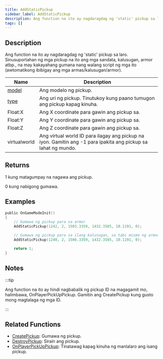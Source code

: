 ```yaml
---
title: AddStaticPickup
sidebar_label: AddStaticPickup
description: Ang function na ito ay nagdaragdag ng 'static' pickup sa laro.
tags: []
---
```


## Description

Ang function na ito ay nagdaragdag ng 'static' pickup sa laro. Sinusuportahan ng mga pickup na ito ang mga sandata, kalusugan, armor atbp., na may kakayahang gumana nang walang script ng mga ito (awtomatikong ibibigay ang mga armas/kalusugan/armor).

| Name                                | Description                                                                         |
| ----------------------------------- | ----------------------------------------------------------------------------------- |
| [model](../resources/pickupids)  | Ang modelo ng pickup.                                                                  |
| [type](../resources/pickuptypes) | Ang uri ng pickup. Tinutukoy kung paano tumugon ang pickup kapag kinuha.               |
| Float:X                             | Ang X coordinate para gawin ang pickup sa.                                          |
| Float:Y                             | Ang Y coordinate para gawin ang pickup sa.                                          |
| Float:Z                             | Ang Z coordinate para gawin ang pickup sa.                                          |
| virtualworld                        | Ang virtual world ID para ilagay ang pickup na iyon. Gamitin ang -1 para ipakita ang pickup sa lahat ng mundo. |

## Returns

1 kung matagumpay na nagawa ang pickup.

0 kung nabigong gumawa.

## Examples

```c
public OnGameModeInit()
{
    // Gumawa ng pickup para sa armor
    AddStaticPickup(1242, 2, 1503.3359, 1432.3585, 10.1191, 0);

    // Gumawa ng pickup para sa ilang kalusugan, sa tabi mismo ng armor
    AddStaticPickup(1240, 2, 1506.3359, 1432.3585, 10.1191, 0);

    return 1;
}
```

## Notes

:::tip

Ang function na ito ay hindi nagbabalik ng pickup ID na magagamit mo, halimbawa, OnPlayerPickUpPickup. Gamitin ang CreatePickup kung gusto mong magtalaga ng mga ID.

:::

## Related Functions

- [CreatePickup](CreatePickup): Gumawa ng pickup.
- [DestroyPickup](DestroyPickup): Sirain ang pickup.
- [OnPlayerPickUpPickup](../callbacks/OnPlayerPickUpPickup): Tinatawag kapag kinuha ng manlalaro ang isang pickup.